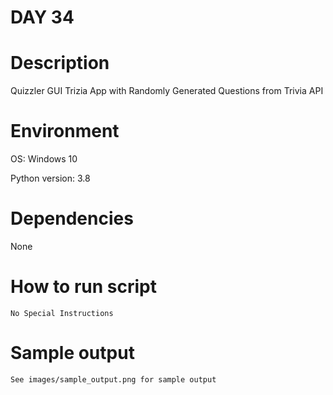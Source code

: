 
# DAY 34

# Description
Quizzler GUI Trizia App with Randomly Generated Questions from Trivia API

# Environment
OS: Windows 10

Python version: 3.8

# Dependencies
None

# How to run script
```
No Special Instructions
```

# Sample output
```
See images/sample_output.png for sample output 
```
